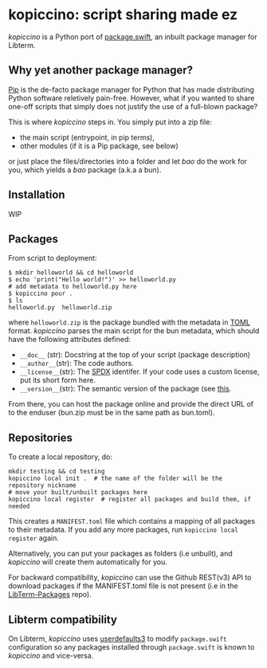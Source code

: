 # kopiccino: script sharing made ez

_kopiccino_ is a Python port of [package.swift](https://github.com/ColdGrub1384/LibTerm/Commands/builtins/package.swift), an inbuilt package manager for Libterm.

## Why yet another package manager?

[Pip](https://pypi.org/project/pip/) is the de-facto package manager for Python that has made distributing Python software reletively pain-free.
However, what if you wanted to share one-off scripts that simply does not justify the use of a full-blown package?

This is where _kopiccino_ steps in. You simply put into a zip file:
- the main script (entrypoint, in pip terms),
- other modules (if it is a Pip package, see below)

or just place the files/directories into a folder and let _bao_ do the work for you, which yields a _bao_ package (a.k.a a bun).

## Installation

WIP

## Packages

From script to deployment:

```
$ mkdir helloworld && cd helloworld
$ echo 'print("Hello world!")' >> helloworld.py
# add metadata to helloworld.py here
$ kopiccino pour .
$ ls
helloworld.py  helloworld.zip
```
where `helloworld.zip` is the package bundled with the metadata in [TOML](https://en.wikipedia.org/wiki/TOML) format.
_kopiccino_ parses the main script for the bun metadata, which should have the following attributes defined:

- `__doc__` (str): Docstring at the top of your script (package description)
- `__author__`(str): The code authors.
- `__license__`(str): The [SPDX](https://spdx.org/licenses/) identifer. If your code uses a custom license, put its short form here.
- `__version__`(str): The semantic version of the package (see [this](https://semver.org/).

From there, you can host the package online and provide the direct URL of to the enduser (bun.zip must be in the same path as bun.toml).

## Repositories

To create a local repository, do:

```
mkdir testing && cd testing
kopiccino local init .  # the name of the folder will be the repository nickname
# move your built/unbuilt packages here
kopiccino local register  # register all packages and build them, if needed
```

This creates a `MANIFEST.toml` file which contains a mapping of all packages to their
metadata. If you add any more packages, run `kopiccino local register` again.

Alternatively, you can put your packages as folders (i.e unbuilt), and _kopiccino_
will create them automatically for you.

For backward compatibility, _kopiccino_ can use the Github REST(v3) API to download
packages if the MANIFEST.toml file is not present (i.e in the [LibTerm-Packages](https://github.com/ColdGrub1384/LibTerm-Packages) repo).

## Libterm compatibility

On Libterm, _kopiccino_ uses [userdefaults3](https://github.com/onyxware/userdefaults3) to modify `package.swift` configuration so any packages installed through `package.swift` is known to _kopiccino_ and vice-versa.


